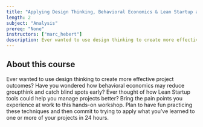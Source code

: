 ```yaml
---
title: "Applying Design Thinking, Behavioral Economics & Lean Startup at Work"
length: 2
subject: "Analysis"
prereq: "None"
instructors: ["marc_hebert"]
description: Ever wanted to use design thinking to create more effective project outcomes? Have you wondered how behavioral economics may reduce groupthink and catch blind spots early? Ever thought of how Lean Startup tools could help you manage projects better? Bring the pain points you experience at work to this hands-on workshop.
---
```


## About this course
Ever wanted to use design thinking to create more effective project outcomes? Have you wondered how behavioral economics may reduce groupthink and catch blind spots early? Ever thought of how Lean Startup tools could help you manage projects better? Bring the pain points you experience at work to this hands-on workshop. Plan to have fun practicing these techniques and then commit to trying to apply what you've learned to one or more of your projects in 24 hours.  
